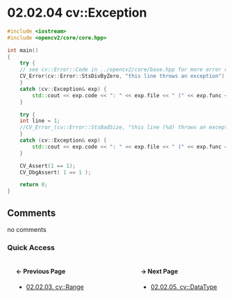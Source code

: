 # 02.02.04 cv::Exception

```cxx
#include <iostream>
#include <opencv2/core/core.hpp>

int main()
{
    try {
    // see cv::Error::Code in ../opencv2/core/base.hpp for more error codes
    CV_Error(cv::Error::StsDivByZero, "this line throws an exception");
    }
    catch (cv::Exception& exp) {
        std::cout << exp.code << ": " << exp.file << " (" << exp.func << ": " << exp.line << "): " << exp.err << std::endl;
    }

    try {
    int line = 1;
    //CV_Error_(cv::Error::StsBadSize, "this line (%d) throws an exception in fprint format string", line);
    }
    catch (cv::Exception& exp) {
        std::cout << exp.code << ": " << exp.file << " (" << exp.func << ": " << exp.line << "): " << exp.err << std::endl;
    }

    CV_Assert(1 == 1);
    CV_DbgAssert( 1 == 1 );

    return 0;
}

```

## Comments

no comments

### Quick Access

<div class="previous_page" style="float:left;margin-left:20px;margin-right:20px">

#### &#8592; Previous Page

* [02.02.03. cv::Range](./../../02.data_types/02.helper_objects/03.range.md)

</div>
<div class="next_page" style="float:right;margin-left:20px;margin-right:20px">

#### &#8594; Next Page

* [02.02.05. cv::DataType](./../../02.data_types/02.helper_objects/05.datatype.md)

</div>
